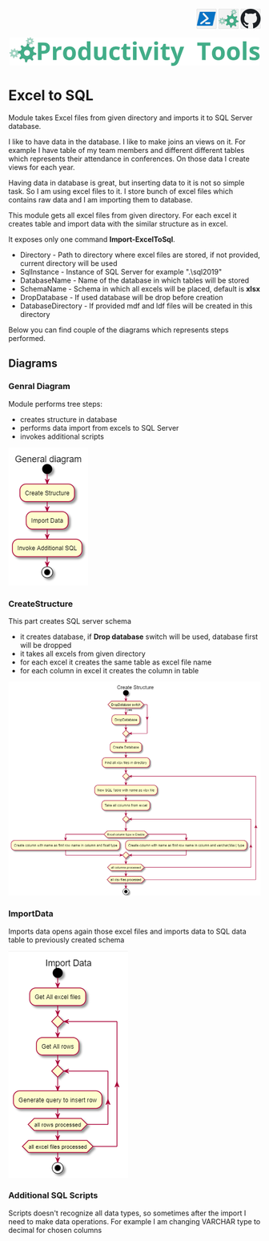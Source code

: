 <!--Category:Powershell--> 
 <p align="right">
    <a href="https://www.powershellgallery.com/packages/ProductivityTools.PSExcel2SQL/"><img src="Images/Header/Powershell_border_40px.png" /></a>
    <a href="http://productivitytools.tech/excel2sql/"><img src="Images/Header/ProductivityTools_green_40px_2.png" /><a> 
    <a href="https://github.com/pwujczyk/ProductivityTools.PSExcel2SQL"><img src="Images/Header/Github_border_40px.png" /></a>
</p>
<p align="center">
    <a href="http://productivitytools.tech/">
        <img src="Images/Header/LogoTitle_green_500px.png" />
    </a>
</p>


# Excel to SQL

Module takes Excel files from given directory and imports it to SQL Server database.
<!--more-->

I like to have data in the database. I like to make joins an views on it. For example I have table of my team members and different different tables which represents their attendance in conferences. On those data I create views for each year.

Having data in database is great, but inserting data to it is not so simple task. So I am using excel files to it. I store bunch of excel files which contains raw data and I am importing them to database.

This module gets all excel files from given directory. For each excel it creates table and import data with the similar structure as in excel.

It exposes only one command **Import-ExcelToSql**.
- Directory - Path to directory where excel files are stored, if not provided, current directory will be used
- SqlInstance - Instance of SQL Server for example ".\sql2019" 
- DatabaseName	- Name of the database in which tables will be stored
- SchemaName  - Schema in which all excels will be placed, default is **xlsx**
- DropDatabase - If used database will be drop before creation
- DatabaseDirectory - If provided mdf and ldf files will be created in this directory

Below you can find couple of the diagrams which represents steps performed.

<!--og-image-->

## Diagrams 

### Genral Diagram
Module performs tree steps: 
- creates structure in database
- performs data import from excels to SQL Server
- invokes additional scripts

<img src="Images/GeneralDiagram.png" />

### CreateStructure

This part creates SQL server schema
- it creates database, if **Drop database** switch will be used, database first will be dropped 
- it takes all excels from given directory
- for each excel it creates the same table as excel file name
- for each column in excel it creates the column in table

<img src="Images/CreateStructure.png" />

### ImportData
Imports data opens again those excel files and imports data to SQL data table to previously created schema

<img src="Images/ImportData.png" />

### Additional SQL Scripts
Scripts doesn't recognize all data types, so sometimes after the import I need to make data operations. For example I am changing VARCHAR type to decimal for chosen columns

